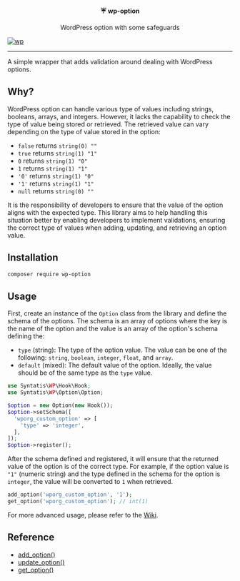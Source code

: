 <div align="center">
  <strong>☔ wp-option</strong>
  <p>WordPress option with some safeguards</p>
</div>

[![wp](https://github.com/syntatis/wp-option/actions/workflows/wp.yml/badge.svg)](https://github.com/syntatis/wp-option/actions/workflows/wp.yml)

---

A simple wrapper that adds validation around dealing with WordPress options.

## Why?

WordPress option can handle various type of values including strings, booleans, arrays, and integers. However, it lacks the capability to check the type of value being stored or retrieved. The retrieved value can vary depending on the type of value stored in the option:

- `false` returns `string(0) ""`
- `true` returns `string(1) "1"`
- `0` returns `string(1) "0"`
- `1` returns `string(1) "1"`
- `'0'` returns `string(1) "0"`
- `'1'` returns `string(1) "1"`
- `null` returns `string(0) ""`

It is the responsibility of developers to ensure that the value of the option aligns with the expected type. This library aims to help handling this situation better by enabling developers to implement validations, ensuring the correct type of values when adding, updating, and retrieving an option value.

## Installation

```sh
composer require wp-option
```

## Usage

First, create an instance of the `Option` class from the library and define the schema of the options. The schema is an array of options where the key is the name of the option and the value is an array of the option's schema defining the:

- `type` (string): The type of the option value. The value can be one of the following: `string`, `boolean`, `integer`, `float`, and `array`.
- `default` (mixed): The default value of the option. Ideally, the value should be of the same type as the `type` value.

```php
use Syntatis\WP\Hook\Hook;
use Syntatis\WP\Option\Option;

$option = new Option(new Hook());
$option->setSchema([
  'wporg_custom_option' => [
    'type' => 'integer',
  ],
]);
$option->register();
```

After the schema defined and registered, it will ensure that the returned value of the option is of the correct type. For example, if the option value is `"1"` (numeric string) and the type defined in the schema for the option is `integer`, the value will be converted to `1` when retrieved.

```php
add_option('wporg_custom_option', '1');
get_option('wporg_custom_option'); // int(1)
```

For more advanced usage, please refer to the [Wiki](https://github.com/syntatis/wp-option/wiki).

## Reference

- [add_option()](https://developer.wordpress.org/reference/functions/add_option/)
- [update_option()](https://developer.wordpress.org/reference/functions/update_option/)
- [get_option()](https://developer.wordpress.org/reference/functions/get_option/)

